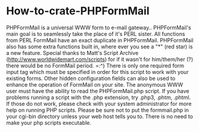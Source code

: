 # How-to-crate-PHPFormMail
PHPFormMail is a universal WWW form to e-mail gateway.. PHPFormMail's main goal is to seamlessly take the place of it's PERL sister. All functions from PERL FormMail have an exact duplicate in PHPFormMail. PHPFormMail also has some extra functions built in, where ever you see a "*" (red star) is a new feature. Special thanks to Matt's Script Archive (http://www.worldwidemart.com/scripts) for if it wasn't for him/them/her (?) there would be no FormMail period. =:^)  There is only one required form input tag which must be specified in order for this script to work with your existing forms. Other hidden configuration fields can also be used to enhance the operation of FormMail on your site.  The anonymous WWW user must have the ability to read the PHPFormMail.php script. If you have problems running a script with the .php extension, try .php3, .phtm, .phtml. If those do not work, please check with your system administrator for more help on running PHP scripts.  Please be sure not to put the formmail.php in your cgi-bin directory unless your web host tells you to. There is no need to make your php scripts executable.
